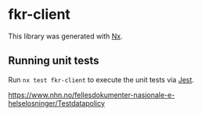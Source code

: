 # fkr-client

This library was generated with [Nx](https://nx.dev).

## Running unit tests

Run `nx test fkr-client` to execute the unit tests via [Jest](https://jestjs.io).


https://www.nhn.no/fellesdokumenter-nasjonale-e-helselosninger/Testdatapolicy
